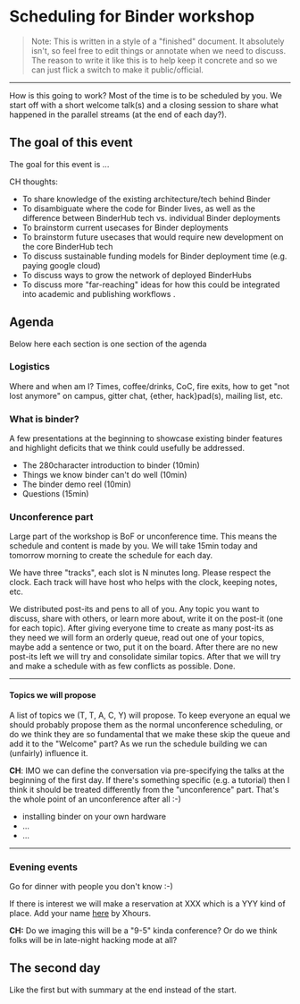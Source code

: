 # Scheduling for Binder workshop

> Note: This is written in a style of a "finished" document. It absolutely isn't, so feel free to edit things or annotate when we need to discuss. The reason to write it like this is to help keep it concrete and so we can just flick a switch to make it public/official.

---
How is this going to work? Most of the time is to be scheduled by you. We start off with a short welcome talk(s) and a closing session to share what happened in the parallel streams (at the end of each day?).


## The goal of this event

The goal for this event is ...

CH thoughts:
* To share knowledge of the existing architecture/tech behind Binder
* To disambiguate where the code for Binder lives, as well as the difference between BinderHub tech vs. individual Binder deployments
* To brainstorm current usecases for Binder deployments
* To brainstorm future usecases that would require new development on the core BinderHub tech
* To discuss sustainable funding models for Binder deployment time (e.g. paying google cloud)
* To discuss ways to grow the network of deployed BinderHubs
* To discuss more "far-reaching" ideas for how this could be integrated into academic and publishing workflows .

## Agenda
Below here each section is one section of the agenda

### Logistics

Where and when am I? Times, coffee/drinks, CoC, fire exits, how to get "not lost anymore" on campus, gitter chat, {ether, hack}pad(s), mailing list, etc.

### What is binder?

A few presentations at the beginning to showcase existing binder features and highlight deficits that we think could usefully be addressed.

* The 280character introduction to binder (10min)
* Things we know binder can't do well (10min)
* The binder demo reel (10min)
* Questions (15min)


### Unconference part

Large part of the workshop is BoF or unconference time. This means the schedule and content is made by you. We will take 15min today and tomorrow morning to create the schedule for each day.

We have three "tracks", each slot is N minutes long. Please respect the clock. Each track will have host who helps with the clock, keeping notes, etc.

We distributed post-its and pens to all of you. Any topic you want to discuss, share with others, or learn more about, write it on the post-it (one for each topic). After giving everyone time to create as many post-its as they need we will form an orderly queue, read out one of your topics, maybe add a sentence or two, put it on the board. After there are no new post-its left we will try and consolidate similar topics. After that we will try and make a schedule with as few conflicts as possible. Done.

---

#### Topics we will propose

A list of topics we (T, T, A, C, Y) will propose. To keep everyone an equal we should probably propose them as the normal unconference scheduling, or do we think they are so fundamental that we make these skip the queue and add it to the "Welcome" part? As we run the schedule building we can (unfairly) influence it.

**CH**: IMO we can define the conversation via pre-specifying the talks at the beginning of the first day. If there's something specific (e.g. a tutorial) then I think it should be treated differently from the "unconference" part. That's the whole point of an unconference after all :-)

* installing binder on your own hardware
* ...
* ...

---


### Evening events

Go for dinner with people you don't know :-)

If there is interest we will make a reservation at XXX which is a YYY kind of place. Add your name [here]() by Xhours.

**CH:** Do we imaging this will be a "9-5" kinda conference? Or do we think folks will be in late-night hacking mode at all?


## The second day

Like the first but with summary at the end instead of the start.
